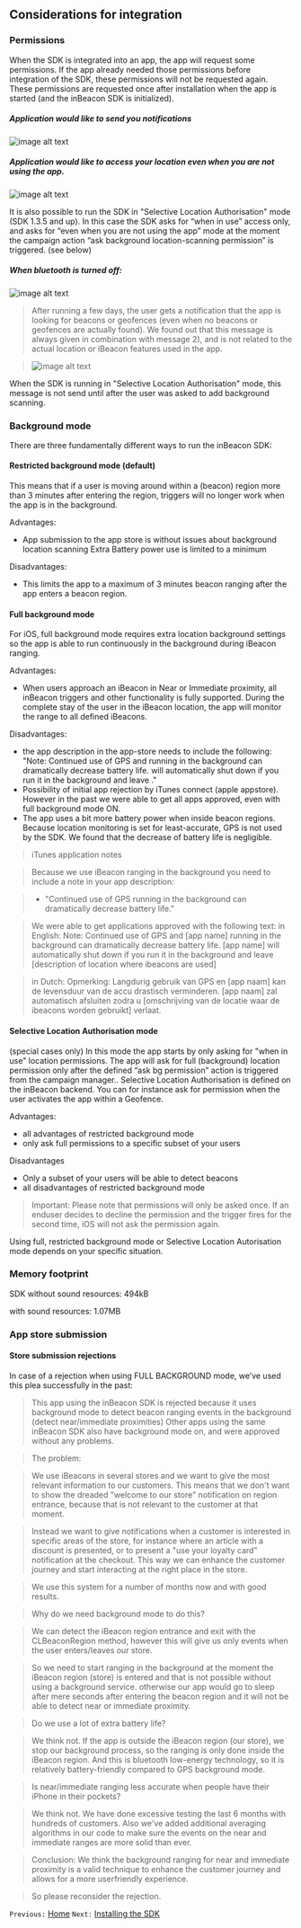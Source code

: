 ## Considerations for integration

### Permissions

When the SDK is integrated into an app, the app will request some permissions.  If the app already needed those permissions before integration of the SDK,  these permissions will not be requested again. These permissions are requested once after installation when the app is started (and the inBeacon SDK is initialized).

##### Application would like to send you notifications

![image alt text](image_1.png)

##### Application would like to access your location even when you are not using the app.

![image alt text](image_2.png)

It is also possible to run the SDK in "Selective Location Authorisation" mode (SDK 1.3.5 and up). In this case the SDK asks for “when in use” access only, and asks for “even when you are not using the app” mode at the moment the campaign action “ask background location-scanning permission” is triggered. (see below)

##### When bluetooth is turned off:

![image alt text](image_3.png)

> After running a few days, the user gets a notification that the app is looking for beacons or geofences (even when no beacons or geofences are actually found). We found out that this message is always given in combination with message 2), and is not related to the actual location or iBeacon features used in the app.

> ![image alt text](image_4.png)

When the SDK is running in  "Selective Location Authorisation" mode, this message is not send until after the user was asked to add background scanning.

### Background mode

There are three fundamentally different ways to run the inBeacon SDK:

#### Restricted background mode (default)

This means that if a user is moving around within a (beacon) region more than 3 minutes after entering the region, triggers will no longer work when the app is in the background.

Advantages:
- App submission to the app store is without issues about background location scanning
Extra Battery power use is limited to a minimum

Disadvantages:
- This limits the app to a maximum of 3 minutes beacon ranging after the app enters a beacon region.

#### Full background mode
For iOS, full background mode requires extra location background settings so the app is able to run continuously  in the background during iBeacon ranging.

Advantages:
- When users approach an iBeacon in Near or Immediate proximity, all inBeacon triggers and other functionality is fully supported. During the complete stay of the user in the iBeacon location, the app will monitor the range to all defined iBeacons.

Disadvantages:
- the app description in the app-store needs to include the following: "Note: Continued use of GPS and <app name> running in the background can dramatically decrease battery life. <app name> will automatically shut down if you run it in the background and leave <description of location where ibeacons are used>."
- Possibility of initial app rejection by iTunes connect (apple appstore). However in the past we were able to get all apps approved, even with full background mode ON.
-  The app uses a bit more battery power when inside beacon regions. Because location monitoring is set for least-accurate, GPS is not used by the SDK. We found that the decrease of battery life is negligible.


>iTunes application notes

>Because we use iBeacon ranging in the background  you need to include a note in your app description:

> - "Continued use of GPS running in the background can dramatically decrease battery life."

> We were able to get applications approved with the following text:
in English:
Note: Continued use of GPS and [app name] running in the background can dramatically decrease battery life. [app name] will automatically shut down if you run it in the background and leave [description of location where ibeacons are used]

> in Dutch:
Opmerking: Langdurig gebruik van GPS en [app naam] kan de levensduur van de accu drastisch verminderen. [app naam] zal automatisch afsluiten zodra u [omschrijving van de locatie waar de ibeacons worden gebruikt] verlaat.

#### Selective Location Authorisation mode

(special cases only)
In this mode the app starts by only asking for "when in use" location permissions. The app will ask for full (background) location permission only after the defined “ask bg permission” action is triggered from the campaign manager.. Selective Location Authorisation is defined on the inBeacon backend.
You can for instance ask for permission when the user activates the app within a Geofence.


Advantages:
- all advantages of restricted background mode
- only ask full permissions to a specific subset of your users

Disadvantages
- Only a subset of your users will be able to detect beacons
- all disadvantages of restricted background mode

>Important: Please note that permissions will only be asked once. If an enduser decides to decline the permission and the trigger fires for the second time, iOS will not ask the permission again.


Using full, restricted background mode or Selective Location Autorisation mode depends on your specific situation.

### Memory footprint

SDK without sound resources: 494kB

with sound resources: 1.07MB

### App store submission

#### Store submission rejections

In case of a rejection when using FULL BACKGROUND mode, we’ve used this plea successfully in the past:

>This app using the inBeacon SDK is rejected because it uses background mode to detect beacon ranging events in the background (detect near/immediate proximities)  Other apps using the same inBeacon SDK also have background mode on, and were approved without any problems.

>The problem:

>We use iBeacons in several stores and we want to give the most relevant information to our customers. This means that we don't want to show the dreaded "welcome to our store" notification on region entrance, because that is not relevant to the customer at that moment.

>Instead we want to give notifications when a customer is interested in specific areas of the store, for instance where an article with a discount is presented, or to present a "use your loyalty card" notification at the checkout. This way we can enhance the customer journey and start interacting at the right place in the store.

>We use this system for a number of months now and with good results.

>Why do we need background mode to do this?

>We can detect the iBeacon region entrance and exit with the CLBeaconRegion method, however this will give us only events when the user enters/leaves our store.

>So we need to start ranging in the background at the moment the iBeacon region (store) is entered and that is not possible without using a background service. otherwise our app would go to sleep after mere seconds after entering the beacon region and it will not be able to detect near or immediate proximity.

>Do we use a lot of extra battery life?

>We think not. If the app is outside the iBeacon region (our store), we stop our background process, so the ranging is only done inside the iBeacon region. And this is bluetooth low-energy technology, so it is relatively battery-friendly compared to GPS background mode.

>Is near/immediate ranging less accurate when people have their iPhone in their pockets?

>We think not. We have done excessive testing the last 6 months with hundreds of customers. Also we've added additional averaging algorithms in our code to make sure the events on the near and immediate ranges are more solid than ever.

>Conclusion: We think the background ranging for near and immediate proximity is a valid technique to enhance the customer journey and allows for a more userfriendly experience.

>So please reconsider the rejection.

`Previous:` [Home](README.md) `Next:` [Installing the SDK](installing-the-sdk.md)

